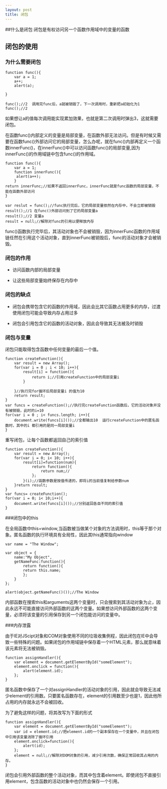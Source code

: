 ```yaml
---
layout: post
title: 闭包
---
```

##什么是闭包
闭包是有权访问另一个函数作用域中的变量的函数

## 闭包的使用

### 为什么需要闭包

    function func(){
        var a = 1;
        a++;
        alert(a);

    }

    func();//2  调用完func后，a就被销毁了，下一次调用时，重新把a初始化为1
    func();//2
    
如果想让a的值每次调用能实现累加效果，也就是第二次调用时弹出3，这就需要闭包。

在函数func()内部定义的变量是局部变量，在函数外部无法访问。但是有时候又需要在函数func()外部访问它的局部变量，怎么办呢，就在func()内部再定义一个函数innerFunc()，在innerFunc()中可以访问函数func()的局部变量,因为innerFunc()的作用域链中包含func()的作用域。

	function func(){
    	var a = 1;
        function innerFunc(){
         alert(a++);        
        }
    return innerFunc;//如果不返回innerFunc，innerFunc就是func函数的局部变量，不能在函数外部访问
    }
    
    var reslut = func();//func执行完后，它的局部变量依然在内存中，不会立即被销毁
    result();//1 在func()外部访问到了它的局部变量a
    result();//2 变量a
    result = null;//解除对func的引用以便释放内存

func()函数执行完毕后，其活动对象也不会被销毁，因为innerFunc函数的作用域链任然在引用这个活动对象，直到innerFunc被销毁后，func的活动对象才会被销毁。



### 闭包的作用
* 访问函数内部的局部变量

* 让这些局部变量始终保存在内存中

### 闭包的缺点
* 闭包会携带包含它的函数的作用域，因此会比其它函数占用更多的内存，过渡使用闭包可能会导致内存占用过多

* 闭包会引用包含它的函数的活动对象，因此会导致其无法被及时销毁

### 闭包与变量

闭包只能取得包含函数中任何变量的最后一个值。

    function createFunction(){
        var result = new Array();
        for(var i = 0 ; i < 10; i++){
            result[i] = function(){
                return i;//引用createFunction中的局部变量i
            }

        }//执行完for循环后局部变量i 的值为10
        return result;
    }
    var funcs = createFunction();//执行完createFunction函数后，它的活动对象并没有被销毁，此时的i=10
    for(var i = 0 ; i< funcs.length; i++){
        document.write(funcs[i]());//全都输出10  运行createFunction中的匿名函数时，其中的i 都引用的是同一局部变量i
    }
    
重写闭包，让每个函数都返回自己的索引值

    function createFunction(){
        var result = new Array();
        for(var i = 0; i< 10; i++){
            result[i]=function(num){
                return function(){
                    return num;//
                };
            }(i);//函数参数是按值传递的，即将i的当前值复制给参数num
        }return result;
    }
    var funcs= createFunction();
    for(var i = 0; i< 10;i++){
        document.write(funcs[i]());//分别返回各自不同的索引值
    }
    

###闭包中的this

在全局函数中this=window,当函数被当做某个对象的方法调用时，this等于那个对象。匿名函数的执行环境具有全局性，因此其this通常指向window

    var name = "The Window";

    var object = {
        name:"My Object",
        getNameFunc:function(){
            return function(){
            return this.name;
            };
        }
    };

    alert(object.getNameFunc()());//The Window

内部函数在搜索this和arguments这两个变量时，只会搜索到其活动对象为止，因此永远不可能直接访问外部函数的这两个变量。如果想访问外部函数的这两个变量，必须将该变量的引用保存到另一个闭包能访问的变量中。

###内存泄露

由于IE对JScipt对象和COM对象使用不同的垃圾收集例程，因此闭包在IE中会导致一些特殊的问题。如果闭包的作用域链中保存着一个HTML元素，那么就意味着该元素将无法被销毁。

    function assignHandler(){
        var element = document.getElementById("someElement");
        element.onclick = function(){
            alert(element.id);
        };
    }

匿名函数中保存了一个对assignHandler的活动对象的引用，因此就会导致无法减少element的引用数。只要匿名函数存在，element的引用数至少也是1，因此他所占用的内存就永远不会被回收。

为了避免这样的问题，将其改写为下面的形式

    function assignHandler(){
        var element = document.getElementById("someElement");
        var id = element.id;//把element.id的一个副本保存在一个变量中，并且在闭包中引用该变量消除了循环引用
        element.onclick=function(){
            alert(id);
        };
        element = null;//解除对DOM对象的引用，减少引用次数，确保正常回收其占用的内存。
    }

闭包会引用外部函数的整个活动对象，而其中包含着element。即使闭包不直接引用element，包含函数的活动对象中也仍然会保存一个引用。